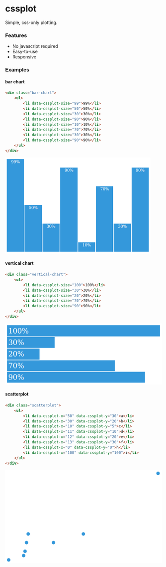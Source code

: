 cssplot
=======

Simple, css-only plotting.


### Features

 * No javascript required
 * Easy-to-use
 * Responsive


### Examples

#### bar chart

```html
<div class="bar-chart">
    <ul>
        <li data-cssplot-size="99">99%</li>
        <li data-cssplot-size="50">50%</li>
        <li data-cssplot-size="30">30%</li>
        <li data-cssplot-size="90">90%</li>
        <li data-cssplot-size="10">10%</li>
        <li data-cssplot-size="70">70%</li>
        <li data-cssplot-size="30">30%</li>
        <li data-cssplot-size="90">90%</li>
    </ul>
</div>
```
![bar chart](docs/images/cssplot_bar_chart.png)


#### vertical chart

```html
<div class="vertical-chart">
    <ul>
        <li data-cssplot-size="100">100%</li>
        <li data-cssplot-size="30">30%</li>
        <li data-cssplot-size="20">20%</li>
        <li data-cssplot-size="70">70%</li>
        <li data-cssplot-size="90">90%</li>
    </ul>
</div>
```
![bar chart](docs/images/cssplot_vertical_chart.png)


#### scatterplot

```html
<div class="scatterplot">
    <ul>
        <li data-cssplot-x="50" data-cssplot-y="30">a</li>
        <li data-cssplot-x="30" data-cssplot-y="20">b</li>
        <li data-cssplot-x="10" data-cssplot-y="5">c</li>
        <li data-cssplot-x="11" data-cssplot-y="10">d</li>
        <li data-cssplot-x="12" data-cssplot-y="20">e</li>
        <li data-cssplot-x="13" data-cssplot-y="30">f</li>
        <li data-cssplot-x="0" data-cssplot-y="0">h</li>
        <li data-cssplot-x="100" data-cssplot-y="100">i</li>
    </ul>
</div>
```
![scatterplot](docs/images/cssplot_scatterplot.png)
